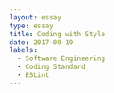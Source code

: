 ```yaml
---
layout: essay
type: essay
title: Coding with Style
date: 2017-09-19
labels:
  - Software Engineering
  - Coding Standard
  - ESLint
---
```

